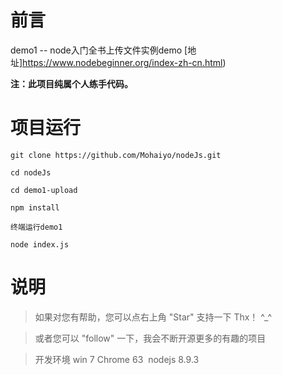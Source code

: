 # 前言 

demo1 -- node入门全书上传文件实例demo  [地址]https://www.nodebeginner.org/index-zh-cn.html)

__注：此项目纯属个人练手代码。__

# 项目运行

```
git clone https://github.com/Mohaiyo/nodeJs.git 

cd nodeJs

cd demo1-upload

npm install

终端运行demo1

node index.js

```

# 说明

>  如果对您有帮助，您可以点右上角 "Star" 支持一下 Thx！ ^_^

>  或者您可以 "follow" 一下，我会不断开源更多的有趣的项目

>  开发环境 win 7  Chrome 63  nodejs 8.9.3

